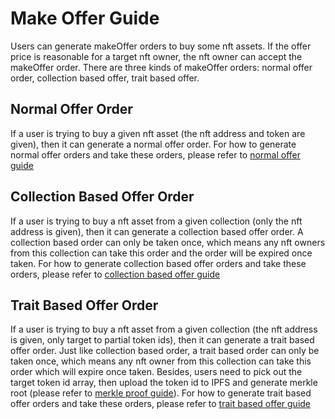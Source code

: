 # Make Offer Guide

Users can generate makeOffer orders to buy some nft assets. If the offer price is reasonable for a target nft owner, the nft owner can accept the makeOffer order. There are three kinds of makeOffer orders: normal offer order, collection based offer, trait based offer.

## Normal Offer Order

If a user is trying to buy a given nft asset (the nft address and token are given), then it can generate a normal offer order. For how to generate normal offer orders and take these orders, please refer to [normal offer guide](normal-offer-guide.md)

## Collection Based Offer Order

If a user is trying to buy a nft asset from a given collection (only the nft address is given), then it can generate a collection based offer order. A collection based order can only be taken once, which means any nft owners from this collection can take this order and the order will be expired once taken. For how to generate collection based offer orders and take these orders, please refer to [collection based offer guide](collection-based-offer-guide.md)

## Trait Based Offer Order

If a user is trying to buy a nft asset from a given collection (the nft address is given, only target to partial token ids), then it can generate a trait based offer order. Just like collection based order, a trait based order can only be taken once, which means any nft owner from this collection can take this order which will expire once taken. Besides, users need to pick out the target token id array, then upload the token id to IPFS and generate merkle root (please refer to [merkle proof guide](merkle-proof-guide.md)). For how to generate trait based offer orders and take these orders, please refer to [trait based offer guide](trait-based-offer-guide.md)

